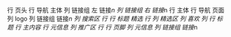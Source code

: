 行 页头
    行 导航 主体
        列 链接组 左
            链接*n
        列 链接组 右
            链接*n
行 主体
    行 导航 页面
        列 logo
        列 链接组
            链接*n
        列 搜索区
    行
        行 标题 精选
        行
            列 精选区
                列 喜欢
                列
                    行 标题
                    行 主内容
                    行 元信息
            列 推广区
                行 
行 页脚
    列 元信息
    列 链接组
        链接*n